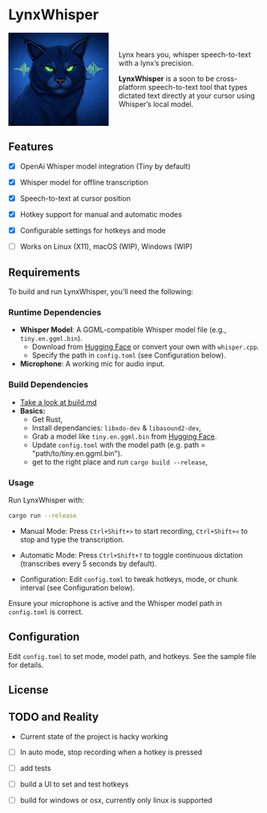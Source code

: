 # LynxWhisper

<div style="display: flex; flex-wrap: wrap; align-items: center; gap: 20px;">
  <img src="assets/lynxwhisper_img.png" alt="LynxWhisper Logo" style="max-width: 200px; height: auto;">
  <div style="flex: 1; min-width: 200px;">
  <p>
  Lynx hears you, whisper speech-to-text with a lynx’s precision.
  </p>
  <p>
  <b>LynxWhisper</b> is a soon to be cross-platform speech-to-text tool that types dictated text directly at your cursor using Whisper’s local model.
  </p>
  </div>
</div>

## Features
- [x] OpenAi Whisper model integration (Tiny by default)
- [x] Whisper model for offline transcription
- [x] Speech-to-text at cursor position
- [x] Hotkey support for manual and automatic modes
- [x] Configurable settings for hotkeys and mode
- [ ] Works on Linux (X11), macOS (WIP), Windows (WIP)


## Requirements

To build and run LynxWhisper, you’ll need the following:

### Runtime Dependencies
- **Whisper Model**: A GGML-compatible Whisper model file (e.g., `tiny.en.ggml.bin`).
  - Download from [Hugging Face](https://huggingface.co/ggerganov/whisper.cpp/tree/main) or convert your own with `whisper.cpp`.
  - Specify the path in `config.toml` (see Configuration below).
- **Microphone**: A working mic for audio input.

### Build Dependencies
- [Take a look at build.md](build.md)
- **Basics:** 
    - Get Rust, 
    - Install dependancies: `libxdo-dev` & `libasound2-dev`, 
    - Grab a model like `tiny.en.ggml.bin` from [Hugging Face](https://huggingface.co/ggerganov/whisper.cpp/tree/main).
    - Update `config.toml` with the model path (e.g. path = "path/to/tiny.en.ggml.bin").
    - get to the right place and run `cargo build --release`,

### Usage

Run LynxWhisper with:
```bash
cargo run --release
```
* Manual Mode: Press `Ctrl+Shift+>` to start recording, `Ctrl+Shift+<` to stop and type the transcription.

* Automatic Mode: Press `Ctrl+Shift+?` to toggle continuous dictation (transcribes every 5 seconds by default).

* Configuration: Edit `config.toml` to tweak hotkeys, mode, or chunk interval (see Configuration below).

Ensure your microphone is active and the Whisper model path in `config.toml` is correct.

## Configuration
Edit `config.toml` to set mode, model path, and hotkeys. See the sample file for details.

## License


## TODO and Reality
- Current state of the project is hacky working
- [ ] In auto mode, stop recording when a hotkey is pressed
- [ ] add tests
- [ ] build a UI to set and test hotkeys
- [ ] build for windows or osx, currently only linux is supported


[def]: assets/lynxwhisper_img.png#center#width-200px